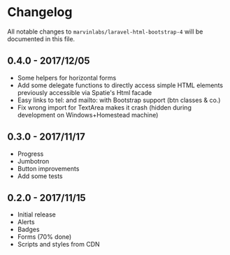 # Changelog

All notable changes to `marvinlabs/laravel-html-bootstrap-4` will be documented in this file.

## 0.4.0 - 2017/12/05

- Some helpers for horizontal forms
- Add some delegate functions to directly access simple HTML elements previously accessible via Spatie's Html facade
- Easy links to tel: and mailto: with Bootstrap support (btn classes & co.) 
- Fix wrong import for TextArea makes it crash (hidden during development on Windows+Homestead machine)

## 0.3.0 - 2017/11/17

- Progress
- Jumbotron
- Button improvements
- Add some tests

## 0.2.0 - 2017/11/15

- Initial release
- Alerts 
- Badges
- Forms (70% done) 
- Scripts and styles from CDN